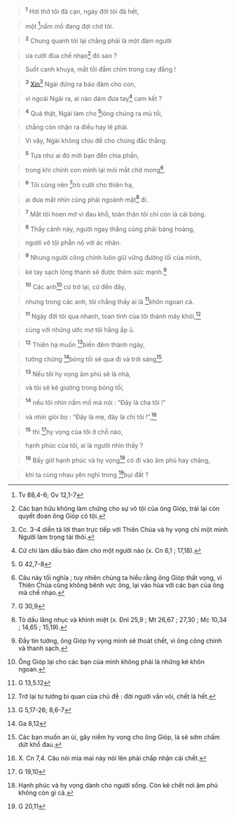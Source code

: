 > <sup><b>1</b></sup> Hơi thở tôi đã cạn, ngày đời tôi đã hết,
>


> một [^1*]nấm mồ đang đợi chờ tôi.
>


> <sup><b>2</b></sup> Chung quanh tôi lại chẳng phải là một đám người
>


> ưa cười đùa chế nhạo[^1] đó sao ?
>


> Suốt canh khuya, mắt tôi đắm chìm trong cay đắng !
>


> <sup><b>3</b></sup> [Xin]()[^2] Ngài đứng ra bảo đảm cho con,
>


> vì ngoài Ngài ra, ai nào dám đưa tay[^3] cam kết ?
>


> <sup><b>4</b></sup> Quả thật, Ngài làm cho [^2*]lòng chúng ra mù tối,
>


> chẳng còn nhận ra điều hay lẽ phải.
>


> Vì vậy, Ngài không chịu để cho chúng đắc thắng.
>


> <sup><b>5</b></sup> Tựa như ai đó mời bạn đến chia phần,
>


> trong khi chính con mình lại mỏi mắt chờ mong[^4].
>


> <sup><b>6</b></sup> Tôi cũng nên [^3*]trò cười cho thiên hạ,
>


> ai đưa mắt nhìn cũng phải ngoảnh mặt[^5] đi.
>


> <sup><b>7</b></sup> Mắt tôi hoen mờ vì đau khổ, toàn thân tôi chỉ còn là cái bóng.
>


> <sup><b>8</b></sup> Thấy cảnh này, người ngay thẳng cũng phải bàng hoàng,
>


> người vô tội phẫn nộ với ác nhân.
>


> <sup><b>9</b></sup> Nhưng người công chính luôn giữ vững đường lối của mình,
>


> kẻ tay sạch lòng thanh sẽ được thêm sức mạnh.[^6]
>


> <sup><b>10</b></sup> Các anh[^7] cứ trở lại, cứ đến đây,
>


> nhưng trong các anh, tôi chẳng thấy ai là [^4*]khôn ngoan cả.
>


> <sup><b>11</b></sup> Ngày đời tôi qua nhanh, toan tính của tôi thành mây khói,[^8]
>


> cùng với những ước mơ tôi hằng ấp ủ.
>


> <sup><b>12</b></sup> Thiên hạ muốn [^5*]biến đêm thành ngày,
>


> tưởng chừng [^6*]bóng tối sẽ qua đi và trời sáng[^9].
>


> <sup><b>13</b></sup> Nếu tôi hy vọng âm phủ sẽ là nhà,
>


> và tôi sẽ kê giường trong bóng tối,
>


> <sup><b>14</b></sup> nếu tôi nhìn nấm mồ mà nói : “Đây là cha tôi !”
>


> và nhìn giòi bọ : “Đây là mẹ, đây là chị tôi !”,[^10]
>


> <sup><b>15</b></sup> thì [^7*]hy vọng của tôi ở chỗ nào,
>


> hạnh phúc của tôi, ai là người nhìn thấy ?
>


> <sup><b>16</b></sup> Bấy giờ hạnh phúc và hy vọng[^11] có đi vào âm phủ hay chăng,
>


> khi ta cùng nhau yên nghỉ trong [^8*]bụi đất ?
>

[^1]: Các bạn hữu không làm chứng cho sự vô tội của ông Gióp, trái lại còn quyết đoán ông Gióp có tội.
[^2]: Cc. 3-4 diễn tả lời than trực tiếp với Thiên Chúa và hy vọng chỉ một mình Người làm trọng tài thôi.
[^3]: Cử chỉ làm dấu bảo đảm cho một người nào (x. Cn 6,1 ; 17,18).
[^4]: Câu này tối nghĩa ; tuy nhiên chúng ta hiểu rằng ông Gióp thất vọng, vì Thiên Chúa cũng không bênh vực ông, lại vào hùa với các bạn của ông mà chế nhạo.
[^5]: Tỏ dấu lăng nhục và khinh miệt (x. Đnl 25,9 ; Mt 26,67 ; 27,30 ; Mc 10,34 ; 14,65 ; 15,19).
[^6]: Đầy tin tưởng, ông Gióp hy vọng mình sẽ thoát chết, vì ông công chính và thanh sạch.
[^7]: Ông Gióp lại cho các bạn của mình không phải là những kẻ khôn ngoan.
[^8]: Trở lại tư tưởng bi quan của chủ đề : đời người vắn vỏi, chết là hết.
[^9]: Các bạn muốn an ủi, gây niềm hy vọng cho ông Gióp, là sẽ sớm chấm dứt khổ đau.
[^10]: X. Cn 7,4. Câu nói mỉa mai này nói lên phải chấp nhận cái chết.
[^11]: Hạnh phúc và hy vọng dành cho người sống. Còn kẻ chết nơi âm phủ không còn gì cả.
[^1*]: Tv 88,4-6; Gv 12,1-7
[^2*]: G 42,7-8
[^3*]: G 30,9
[^4*]: G 13,5.12
[^5*]: G 5,17-26; 8,6-7
[^6*]: Ga 8,12
[^7*]: G 19,10
[^8*]: G 20,11